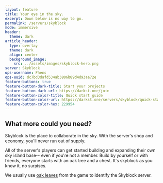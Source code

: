 ```yaml
---
layout: feature
title: Your eye in the sky.
excerpt: Down below is no way to go.
permalink: /servers/skyblock
mode: immersive
header:
  theme: dark
article_header:
  type: overlay
  theme: dark
  align: center
  background_image:
    src: ../assets/images/skyblock-hero.png
server: Skyblock
ops-username: Pheno
ops-uuid: dc7bd3dafd534ab3806b89d4d93aa72e
feature-buttons: true
feature-button-dark-title: Start your projects
feature-button-dark-url: https://darkst.one/join
feature-button-color-title: Quick start guide
feature-button-color-url: https://darkst.one/servers/skyblock/quick-start
feature-button-color-hex: 229954
---
```


## What more could you need?
Skyblock is the place to collaborate in the sky. With the server's shop and economy, you'll never run out of supply.

All of the server's players can get started building and expanding their own sky island base-- even if you're not a member. Build by yourself or with friends, everyone starts with an oak tree and a chest. It's skyblock as you know it, no surpises.

We usually use [oak leaves](https://minecraft.gamepedia.com/Leaves) from the game to identify the Skyblock server.

<!-- ## Management
<div class="ops-section">
  {% include ops.html %}
</div> -->

